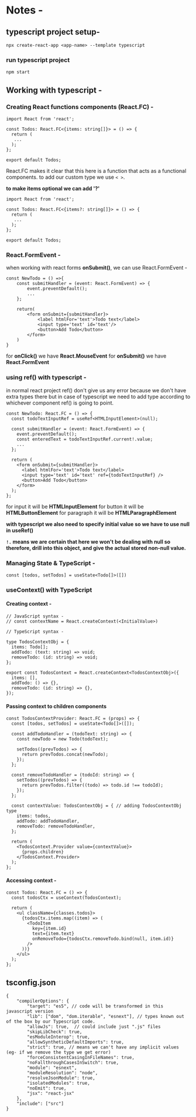 # Notes -

## typescript project setup-

```
npx create-react-app <app-name> --template typescript
```

### run typescript project

```
npm start
```

## Working with typescript -

### Creating React functions components (React.FC) -

```
import React from 'react';

const Todos: React.FC<{items: string[]}> = () => {
  return (
   ...
  );
};

export default Todos;
```

React.FC makes it clear that this here is a function that acts as a functional components.
to add our custom type we use `< >`.

**to make items optional we can add '?'**

```
import React from 'react';

const Todos: React.FC<{items?: string[]}> = () => {
  return (
   ...
  );
};

export default Todos;
```

### React.FormEvent -

when working with react forms **onSubmit()**, we can use React.FormEvent -

```
const NewTodo = () =>{
    const submitHandler = (event: React.FormEvent) => {
        event.preventDefault();
        ...
    };

    return(
        <form onSubmit={submitHandler}>
            <label htmlFor='text'>Todo text</label>
            <input type='text' id='text'/>
            <button>Add Todo</button>
        </form>
    )
}
```

for **onClick()** we have **React.MouseEvent**
for **onSubmit()** we have **React.FormEvent**

### using ref() with typescript -

in normal react project ref() don't give us any error because we don't have extra types there but in case of typescript we need to add type according to whichever component ref() is going to point.

```
const NewTodo: React.FC = () => {
  const todoTextInputRef = useRef<HTMLInputElement>(null);

  const submitHandler = (event: React.FormEvent) => {
    event.preventDefault();
    const enteredText = todoTextInputRef.current!.value;
    ...
  };

  return (
    <form onSubmit={submitHandler}>
      <label htmlFor='text'>Todo text</label>
      <input type='text' id='text' ref={todoTextInputRef} />
      <button>Add Todo</button>
    </form>
  );
};
```

for input it will be **HTMLInputElement**
for button it will be **HTMLButtonElement**
for paragraph it will be **HTMLParagraphElement**

**with typescript we also need to specify initial value so we have to use null in useRef()**

**`!.` means we are certain that here we won't be dealing with null so therefore, drill into this object, and give the actual stored non-null value.**

### Managing State & TypeScript -

```
const [todos, setTodos] = useState<Todo[]>([])
```

### useContext() with TypeScript

#### Creating context -

```
// JavaScript syntax -
// const contextName = React.createContext(<InitialValue>)

// TypeScript syntax -

type TodosContextObj = {
  items: Todo[];
  addTodo: (text: string) => void;
  removeTodo: (id: string) => void;
};

export const TodosContext = React.createContext<TodosContextObj>({
  items: [],
  addTodo: () => {},
  removeTodo: (id: string) => {},
});
```

#### Passing context to children components

```
const TodosContextProvider: React.FC = (props) => {
  const [todos, setTodos] = useState<Todo[]>([]);

  const addTodoHandler = (todoText: string) => {
    const newTodo = new Todo(todoText);

    setTodos((prevTodos) => {
      return prevTodos.concat(newTodo);
    });
  };

  const removeTodoHandler = (todoId: string) => {
    setTodos((prevTodos) => {
      return prevTodos.filter((todo) => todo.id !== todoId);
    });
  };

  const contextValue: TodosContextObj = { // adding TodosContextObj type
    items: todos,
    addTodo: addTodoHandler,
    removeTodo: removeTodoHandler,
  };

  return (
    <TodosContext.Provider value={contextValue}>
      {props.children}
    </TodosContext.Provider>
  );
};
```

#### Accessing context -

```
const Todos: React.FC = () => {
  const todosCtx = useContext(TodosContext);

  return (
    <ul className={classes.todos}>
      {todosCtx.items.map((item) => (
        <TodoItem
          key={item.id}
          text={item.text}
          onRemoveTodo={todosCtx.removeTodo.bind(null, item.id)}
        />
      ))}
    </ul>
  );
};
```

## tsconfig.json

```
{
	"compilerOptions": {
		"target": "es5", // code will be transformed in this javascript version
		"lib": ["dom", "dom.iterable", "esnext"], // types known out of the box by our Typescript code.
		"allowJs": true,  // could include just ".js" files
		"skipLibCheck": true,
		"esModuleInterop": true,
		"allowSyntheticDefaultImports": true,
		"strict": true, // means we can't have any implicit values (eg- if we remove the type we get error)
		"forceConsistentCasingInFileNames": true,
		"noFallthroughCasesInSwitch": true,
		"module": "esnext",
		"moduleResolution": "node",
		"resolveJsonModule": true,
		"isolatedModules": true,
		"noEmit": true,
		"jsx": "react-jsx"
	},
	"include": ["src"]
}
```

